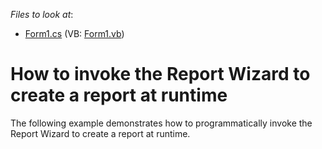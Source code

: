 <!-- default file list -->
*Files to look at*:

* [Form1.cs](./CS/Form1.cs) (VB: [Form1.vb](./VB/Form1.vb))
<!-- default file list end -->
# How to invoke the Report Wizard to create a report at runtime


<p>The following example demonstrates how to programmatically invoke the Report Wizard to create a report at runtime.</p>

<br/>


